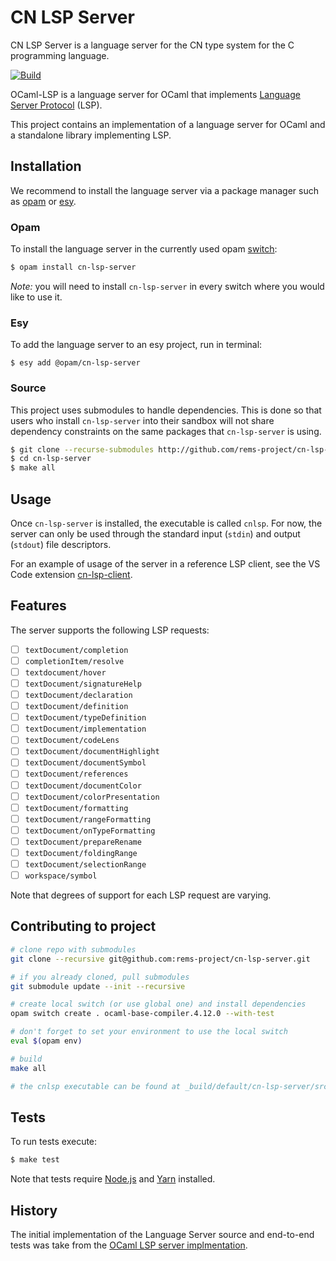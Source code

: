 # CN LSP Server

CN LSP Server is a language server for the CN type system for the C programming language.

[![Build](https://github.com/rems-project/cn-lsp-server/workflows/Build%20and%20Test/badge.svg)](https://github.com/rems-project/cn-lsp-server/actions)

OCaml-LSP is a language server for OCaml that implements [Language Server Protocol](https://microsoft.github.io/language-server-protocol/) (LSP).

This project contains an implementation of a language server for OCaml and a standalone
library implementing LSP.

## Installation

We recommend to install the language server via a package manager such as
[opam](http://github.com/ocaml/opam) or [esy](https://github.com/esy/esy).

### Opam

To install the language server in the currently used opam [switch](https://opam.ocaml.org/doc/Manual.html#Switches):

```sh
$ opam install cn-lsp-server
```

*Note:* you will need to install `cn-lsp-server` in every switch where you would like
to use it.

### Esy

To add the language server to an esy project, run in terminal:

```
$ esy add @opam/cn-lsp-server
```

### Source

This project uses submodules to handle dependencies. This is done so that users
who install `cn-lsp-server` into their sandbox will not share dependency constraints on
the same packages that `cn-lsp-server` is using.

```sh
$ git clone --recurse-submodules http://github.com/rems-project/cn-lsp-server.git
$ cd cn-lsp-server
$ make all
```

## Usage

Once `cn-lsp-server` is installed, the executable is called `cnlsp`. For now,
the server can only be used through the standard input (`stdin`) and output
(`stdout`) file descriptors.

For an example of usage of the server in a reference LSP client, see the VS Code extension
[cn-lsp-client](https://github.com/rems-project/cn-lsp-client).

## Features

The server supports the following LSP requests:

- [ ] `textDocument/completion`
- [ ] `completionItem/resolve`
- [ ] `textdocument/hover`
- [ ] `textDocument/signatureHelp`
- [ ] `textDocument/declaration`
- [ ] `textDocument/definition`
- [ ] `textDocument/typeDefinition`
- [ ] `textDocument/implementation`
- [ ] `textDocument/codeLens`
- [ ] `textDocument/documentHighlight`
- [ ] `textDocument/documentSymbol`
- [ ] `textDocument/references`
- [ ] `textDocument/documentColor`
- [ ] `textDocument/colorPresentation`
- [ ] `textDocument/formatting`
- [ ] `textDocument/rangeFormatting`
- [ ] `textDocument/onTypeFormatting`
- [ ] `textDocument/prepareRename`
- [ ] `textDocument/foldingRange`
- [ ] `textDocument/selectionRange`
- [ ] `workspace/symbol`

Note that degrees of support for each LSP request are varying.

## Contributing to project

```bash
# clone repo with submodules
git clone --recursive git@github.com:rems-project/cn-lsp-server.git

# if you already cloned, pull submodules
git submodule update --init --recursive

# create local switch (or use global one) and install dependencies
opam switch create . ocaml-base-compiler.4.12.0 --with-test

# don't forget to set your environment to use the local switch
eval $(opam env)

# build
make all

# the cnlsp executable can be found at _build/default/cn-lsp-server/src/main.exe
```

## Tests

To run tests execute:

```sh
$ make test
```

Note that tests require [Node.js](https://nodejs.org/en/) and
[Yarn](https://yarnpkg.com/lang/en/) installed.

## History

The initial implementation of the Language Server source and end-to-end tests
was take from the [OCaml LSP server implmentation](https://github.com/ocaml/ocaml-lsp).

